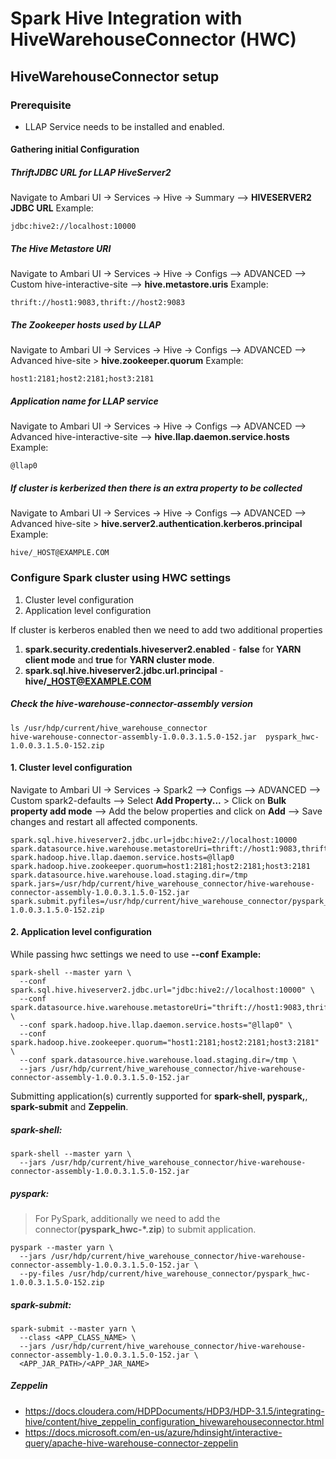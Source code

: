 # Spark Hive Integration with HiveWarehouseConnector (HWC) 

## HiveWarehouseConnector setup

### Prerequisite
* LLAP Service needs to be installed and enabled.

#### Gathering initial Configuration
##### ThriftJDBC URL for LLAP HiveServer2
Navigate to Ambari UI -> Services -> Hive -> Summary --> **HIVESERVER2 JDBC URL** 
Example:
```
jdbc:hive2://localhost:10000
```
##### The Hive Metastore URI
Navigate to Ambari UI -> Services -> Hive -> Configs --> ADVANCED --> Custom hive-interactive-site --> **hive.metastore.uris**
Example:
```
thrift://host1:9083,thrift://host2:9083
```
##### The Zookeeper hosts used by LLAP
Navigate to Ambari UI -> Services -> Hive -> Configs --> ADVANCED --> Advanced hive-site > **hive.zookeeper.quorum**
Example:
```
host1:2181;host2:2181;host3:2181
```
##### Application name for LLAP service
Navigate to Ambari UI -> Services -> Hive -> Configs --> ADVANCED --> Advanced hive-interactive-site --> **hive.llap.daemon.service.hosts**
Example:
```
@llap0
```
##### If cluster is kerberized then there is an extra property to be collected
Navigate to Ambari UI -> Services -> Hive -> Configs --> ADVANCED --> Advanced hive-site > **hive.server2.authentication.kerberos.principal**
Example:
```
hive/_HOST@EXAMPLE.COM
```

### Configure Spark cluster using HWC settings
1. Cluster level configuration
2. Application level configuration

If cluster is kerberos enabled then we need to add two additional properties

1. **spark.security.credentials.hiveserver2.enabled** - **false** for **YARN client mode** and **true** for **YARN cluster mode**.
2. **spark.sql.hive.hiveserver2.jdbc.url.principal** - **hive/_HOST@EXAMPLE.COM**

##### Check the hive-warehouse-connector-assembly version
```shell
ls /usr/hdp/current/hive_warehouse_connector
hive-warehouse-connector-assembly-1.0.0.3.1.5.0-152.jar  pyspark_hwc-1.0.0.3.1.5.0-152.zip
```

#### 1. Cluster level configuration
Navigate to Ambari UI -> Services -> Spark2 --> Configs --> ADVANCED --> Custom spark2-defaults --> Select **Add Property...** > Click on **Bulk property add mode** --> Add the below properties and click on **Add** --> Save changes and restart all affected components.

```properties
spark.sql.hive.hiveserver2.jdbc.url=jdbc:hive2://localhost:10000
spark.datasource.hive.warehouse.metastoreUri=thrift://host1:9083,thrift://host2:9083
spark.hadoop.hive.llap.daemon.service.hosts=@llap0
spark.hadoop.hive.zookeeper.quorum=host1:2181;host2:2181;host3:2181
spark.datasource.hive.warehouse.load.staging.dir=/tmp
spark.jars=/usr/hdp/current/hive_warehouse_connector/hive-warehouse-connector-assembly-1.0.0.3.1.5.0-152.jar
spark.submit.pyfiles=/usr/hdp/current/hive_warehouse_connector/pyspark_hwc-1.0.0.3.1.5.0-152.zip
```

#### 2. Application level configuration

While passing hwc settings we need to use **--conf**
**Example:**

```shell
spark-shell --master yarn \
  --conf spark.sql.hive.hiveserver2.jdbc.url="jdbc:hive2://localhost:10000" \
  --conf spark.datasource.hive.warehouse.metastoreUri="thrift://host1:9083,thrift://host2:9083" \
  --conf spark.hadoop.hive.llap.daemon.service.hosts="@llap0" \
  --conf spark.hadoop.hive.zookeeper.quorum="host1:2181;host2:2181;host3:2181" \
  --conf spark.datasource.hive.warehouse.load.staging.dir=/tmp \
  --jars /usr/hdp/current/hive_warehouse_connector/hive-warehouse-connector-assembly-1.0.0.3.1.5.0-152.jar
```

Submitting application(s) currently supported for **spark-shell, pyspark,**, **spark-submit** and **Zeppelin**.

##### spark-shell:
```shell
spark-shell --master yarn \
  --jars /usr/hdp/current/hive_warehouse_connector/hive-warehouse-connector-assembly-1.0.0.3.1.5.0-152.jar
```

##### pyspark:
> For PySpark, additionally we need to add the connector(**pyspark_hwc-*.zip**) to submit application.

```shell  
pyspark --master yarn \
  --jars /usr/hdp/current/hive_warehouse_connector/hive-warehouse-connector-assembly-1.0.0.3.1.5.0-152.jar \
  --py-files /usr/hdp/current/hive_warehouse_connector/pyspark_hwc-1.0.0.3.1.5.0-152.zip
```

##### spark-submit:
```shell
spark-submit --master yarn \
  --class <APP_CLASS_NAME> \
  --jars /usr/hdp/current/hive_warehouse_connector/hive-warehouse-connector-assembly-1.0.0.3.1.5.0-152.jar \
  <APP_JAR_PATH>/<APP_JAR_NAME>
```

##### Zeppelin 
* https://docs.cloudera.com/HDPDocuments/HDP3/HDP-3.1.5/integrating-hive/content/hive_zeppelin_configuration_hivewarehouseconnector.html
* https://docs.microsoft.com/en-us/azure/hdinsight/interactive-query/apache-hive-warehouse-connector-zeppelin
